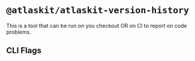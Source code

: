 # `@atlaskit/atlaskit-version-history`
This is a tool that can be run on you checkout  OR on CI to report on code problems.

## CLI Flags
